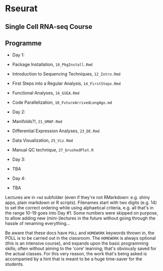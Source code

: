 # Rseurat

## Single Cell RNA-seq Course

## Programme

- Day 1:
 - Package Installation, `10_PkgInstall.Rmd`
 - Introduction to Sequencing Techniques, `12_Intro.Rmd`
 - First Steps into a Regular Analysis, `14_FirstSteps.Rmd`
 - Functional Analyses, `16_GSEA.Rmd`
 - Code Parallelization, `18_FutureArrivedLongAgo.md`

- Day 2:
 - Manifolds?!, `21_UMAP.Rmd`
 - Differential Expression Analyses, `23_DE.Rmd`
 - Data Visualization, `25_Viz.Rmd`
 - Manual QC technique, `27_brushedPlot.R`

- Day 3:
 - TBA

- Day 4:
 - TBA

Lectures are in `rmd` subfolder (even if they're not RMarkdown: e.g. shiny apps, plain markdown or R scripts). Filenames start with two digits (e.g. 14) to set the correct ordering while using alphaetical criteria, e.g. all that's in the range 10-19 goes into Day \#1. Some numbers were skipped on purpose, to allow adding new (mini-)lectures in the future without going through the hassle of renaming everything...

Be aware that these docs have `POLL` and `HOMEWORK` keywords thrown in, the POLL is to be carried out in the classroom. The `HOMEWORK` is always optional (this is an intensive course), and expands upon the basic programming skills; often without aiming to the 'core' learning; that's obviously saved for the actual classes. For this very reason, the work that's being asked is accompanied by a hint that is meant to be a huge time-saver for the students.
